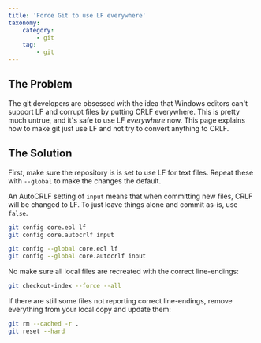 ```yaml
---
title: 'Force Git to use LF everywhere'
taxonomy:
    category:
        - git
    tag:
        - git
---
```


## The Problem

The git developers are obsessed with the idea that Windows editors can't support LF and corrupt files by putting CRLF everywhere. This is pretty much untrue, and it's safe to use LF _everywhere_ now. This page explains how to make git just use LF and not try to convert anything to CRLF.

## The Solution

First, make sure the repository is is set to use LF for text files. Repeat these with `--global` to make the changes the default.

An AutoCRLF setting of `input` means that when committing new files, CRLF will be changed to LF. To just leave things alone and commit as-is, use `false`.

```sh
git config core.eol lf
git config core.autocrlf input

git config --global core.eol lf
git config --global core.autocrlf input
```

No make sure all local files are recreated with the correct line-endings:

```sh
git checkout-index --force --all
```

If there are still some files not reporting correct line-endings, remove everything from your local copy and update them:

```sh
git rm --cached -r .
git reset --hard
```